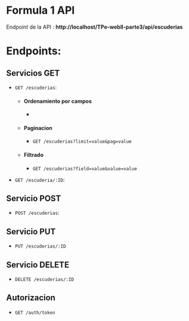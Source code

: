# Formula 1 API

Endpoint de la API : **http://localhost/TPe-webII-parte3/api/escuderias**

# Endpoints:




## Servicios GET

- `GET /escuderias`: 

    - #### Ordenamiento por campos
        
        -  




    - #### Paginacion

        - `GET /escuderias?limit=value&pag=value`  

        

        

    - #### Filtrado
        - `GET /escuderias?field=value&value=value`

        


- `GET /escuderia/:ID`: 




## Servicio POST
- `POST /escuderias`: 






## Servicio PUT
- `PUT /escuderias/:ID`  
   






## Servicio DELETE
- `DELETE /escuderias/:ID`
    







## Autorizacion 
- `GET /auth/token`



